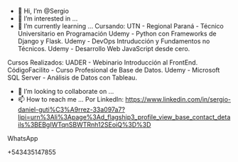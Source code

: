 - 👋 Hi, I’m @Sergio
- 👀 I’m interested in ...
- 🌱 I’m currently learning ...
Cursando:
UTN - Regional Paraná - Técnico Universitario en Programación
Udemy - Python con Frameworks de Django y Flask.
Udemy - DevOps Intruducción y Fundamentos no Técnicos.
Udemy - Desarrollo Web JavaScript desde cero.

Cursos Realizados:
UADER - Webinario Introducción al FrontEnd.
CódigoFacilito - Curso Profesional de Base de Datos.
Udemy - Microsoft SQL Server - Análisis de Datos con Tableau.

 - 💞️ I’m looking to collaborate on ...
- 📫 How to reach me ...
Por LinkedIn:
https://www.linkedin.com/in/sergio-daniel-guti%C3%A9rrez-33a097a7?lipi=urn%3Ali%3Apage%3Ad_flagship3_profile_view_base_contact_details%3BEBgIWTqnSBWTRnh12SEoiQ%3D%3D

WhatsApp

+543435147855
<!---
Sedangu/Sedangu is a ✨ special ✨ repository because its `README.md` (this file) appears on your GitHub profile.Por
You can click the Preview link to take a look at your changes.
--->
